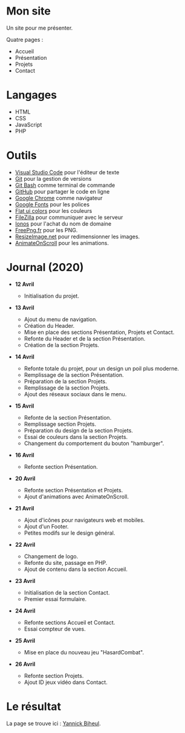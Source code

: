 # Mon site
Un site pour me présenter.

Quatre pages :

* Accueil
* Présentation
* Projets
* Contact

# Langages

* HTML
* CSS
* JavaScript
* PHP

# Outils

* [Visual Studio Code](https://code.visualstudio.com/) pour l'éditeur de texte
* [Git](https://git-scm.com/) pour la gestion de versions
* [Git Bash](https://gitforwindows.org/) comme terminal de commande
* [GitHub](https://github.com/) pour partager le code en ligne
* [Google Chrome](https://www.google.fr/chrome/?brand=CHBD&gclid=CjwKCAjwpqv0BRABEiwA-TySweC2bONhPrgyuzbP4_9snC9rXGiS1lxTNuhsrfpnmj39i5z8PpHkJRoC7C0QAvD_BwE&gclsrc=aw.ds) comme navigateur
* [Google Fonts](https://fonts.google.com/) pour les polices
* [Flat ui colors](https://flatuicolors.com/) pour les couleurs
* [FileZilla](https://filezilla-project.org/) pour communiquer avec le serveur
* [Ionos](https://www.ionos.fr/) pour l'achat du nom de domaine
* [FreePng.fr](https://www.freepng.fr/) pour les PNG.
* [ResizeImage.net](https://resizeimage.net/) pour redimensionner les images.
* [AnimateOnScroll](https://michalsnik.github.io/aos/) pour les animations.

# Journal (2020)

* **12 Avril**
    * Initialisation du projet.

* **13 Avril**
    * Ajout du menu de navigation.
    * Création du Header.
    * Mise en place des sections Présentation, Projets et Contact.
    * Refonte du Header et de la section Présentation.
    * Création de la section Projets.

* **14 Avril**
    * Refonte totale du projet, pour un design un poil plus moderne.
    * Remplissage de la section Présentation.
    * Préparation de la section Projets.
    * Remplissage de la section Projets.
    * Ajout des réseaux sociaux dans le menu.

* **15 Avril**
    * Refonte de la section Présentation.
    * Remplissage section Projets.
    * Préparation du design de la section Projets.
    * Essai de couleurs dans la section Projets.
    * Changement du comportement du bouton "hamburger".

* **16 Avril**
    * Refonte section Présentation.

* **20 Avril**
    * Refonte section Présentation et Projets.
    * Ajout d'animations avec AnimateOnScroll.

* **21 Avril**
    * Ajout d'icônes pour navigateurs web et mobiles.
    * Ajout d'un Footer.
    * Petites modifs sur le design général.

* **22 Avril**
    * Changement de logo.
    * Refonte du site, passage en PHP.
    * Ajout de contenu dans la section Accueil.

* **23 Avril**
    * Initialisation de la section Contact.
    * Premier essai formulaire.

* **24 Avril**
    * Refonte sections Accueil et Contact.
    * Essai compteur de vues.

* **25 Avril**
    * Mise en place du nouveau jeu "HasardCombat".

* **26 Avril**
    * Refonte section Projets.
    * Ajout ID jeux vidéo dans Contact.

# Le résultat

La page se trouve ici : [Yannick Biheul](http://yannickbiheul.fr).
